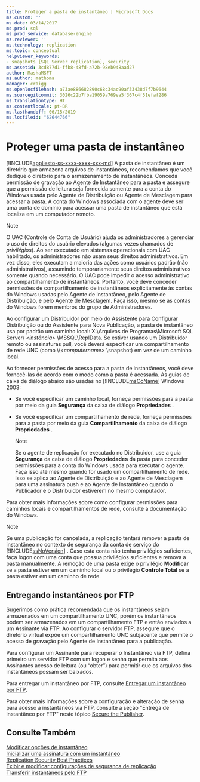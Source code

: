 ```yaml
---
title: Proteger a pasta de instantâneo | Microsoft Docs
ms.custom: ''
ms.date: 03/14/2017
ms.prod: sql
ms.prod_service: database-engine
ms.reviewer: ''
ms.technology: replication
ms.topic: conceptual
helpviewer_keywords:
- snapshots [SQL Server replication], security
ms.assetid: 3cd877d1-ffb8-48fd-a72b-98eb948aad27
author: MashaMSFT
ms.author: mathoma
manager: craigg
ms.openlocfilehash: a73ae886682890c68c34ac90af33438d7f7b9644
ms.sourcegitcommit: 3026c22b7fba19059a769ea5f367c4f51efaf286
ms.translationtype: HT
ms.contentlocale: pt-BR
ms.lasthandoff: 06/15/2019
ms.locfileid: "62644766"
---
```

# <a name="secure-the-snapshot-folder"></a>Proteger uma pasta de instantâneo
[!INCLUDE[appliesto-ss-xxxx-xxxx-xxx-md](../../../includes/appliesto-ss-xxxx-xxxx-xxx-md.md)]
  A pasta de instantâneo é um diretório que armazena arquivos de instantâneos, recomendamos que você dedique o diretório para o armazenamento de instantâneos. Conceda permissão de gravação ao Agente de Instantâneo para a pasta e assegure que a permissão de leitura seja fornecida somente para a conta do Windows usada pelo Agente de Distribuição ou Agente de Mesclagem para acessar a pasta. A conta do Windows associada com o agente deve ser uma conta de domínio para acessar uma pasta de instantâneo que está localiza em um computador remoto.  
  
> [!NOTE]  
>  O UAC (Controle de Conta de Usuário) ajuda os administradores a gerenciar o uso de direitos do usuário elevados (algumas vezes chamados de *privilégios*). Ao ser executado em sistemas operacionais com UAC habilitado, os administradores não usam seus direitos administrativos. Em vez disso, eles executam a maioria das ações como usuários padrão (não administrativos), assumindo temporariamente seus direitos administrativos somente quando necessário. O UAC pode impedir o acesso administrativo ao compartilhamento de instantâneos. Portanto, você deve conceder permissões de compartilhamento de instantâneos explicitamente às contas do Windows usadas pelo Agente de Instantâneo, pelo Agente de Distribuição, e pelo Agente de Mesclagem. Faça isso, mesmo se as contas do Windows forem membros do grupo de Administradores.  
  
 Ao configurar um Distribuidor por meio do Assistente para Configurar Distribuição ou do Assistente para Nova Publicação, a pasta de instantâneo usa por padrão um caminho local: X:\Arquivos de Programas\Microsoft SQL Server\\ *\<instância>* \MSSQL\ReplData. Se estiver usando um Distribuidor remoto ou assinaturas pull, você deverá especificar um compartilhamento de rede UNC (como \\\\<*computername>* \snapshot) em vez de um caminho local.  
  
 Ao fornecer permissões de acesso para a pasta de instantâneos, você deve fornecê-las de acordo com o modo como a pasta é acessada. As guias de caixa de diálogo abaixo são usadas no [!INCLUDE[msCoName](../../../includes/msconame-md.md)] Windows 2003:  
  
-   Se você especificar um caminho local, forneça permissões para a pasta por meio da guia **Segurança** da caixa de diálogo **Propriedades** .  
  
-   Se você especificar um compartilhamento de rede, forneça permissões para a pasta por meio da guia **Compartilhamento** da caixa de diálogo **Propriedades** .  
  
    > [!NOTE]  
    >  Se o agente de replicação for executado no Distribuidor, use a guia **Segurança** da caixa de diálogo **Propriedades** da pasta para conceder permissões para a conta do Windows usada para executar o agente. Faça isso até mesmo quando for usado um compartilhamento de rede. Isso se aplica ao Agente de Distribuição e ao Agente de Mesclagem para uma assinatura push e ao Agente de Instantâneo quando o Publicador e o Distribuidor estiverem no mesmo computador.  
  
 Para obter mais informações sobre como configurar permissões para caminhos locais e compartilhamentos de rede, consulte a documentação do Windows.  
  
> [!NOTE]  
>  Se uma publicação for cancelada, a replicação tentará remover a pasta de instantâneo no contexto de segurança da conta de serviço do [!INCLUDE[ssNoVersion](../../../includes/ssnoversion-md.md)] . Caso esta conta não tenha privilégios suficientes, faça logon com uma conta que possua privilégios suficientes e remova a pasta manualmente. A remoção de uma pasta exige o privilégio **Modificar** se a pasta estiver em um caminho local ou o privilégio **Controle Total** se a pasta estiver em um caminho de rede.  
  
## <a name="delivering-snapshots-through-ftp"></a>Entregando instantâneos por FTP  
 Sugerimos como prática recomendada que os instantâneos sejam armazenados em um compartilhamento UNC, porém os instantâneos podem ser armazenados em um compartilhamento FTP e então enviados a um Assinante via FTP. Ao configurar o servidor FTP, assegure que o diretório virtual expõe um compartilhamento UNC subjacente que permite o acesso de gravação pelo Agente de Instantâneo para a publicação.  
  
 Para configurar um Assinante para recuperar o Instantâneo via FTP, defina primeiro um servidor FTP com um logon e senha que permita aos Assinantes acesso de leitura (ou “obter”) para permitir que os arquivos dos instantâneos possam ser baixados.  
  
 Para entregar um instantâneo por FTP, consulte [Entregar um instantâneo por FTP](../../../relational-databases/replication/publish/deliver-a-snapshot-through-ftp.md).  
  
 Para obter mais informações sobre a configuração e alteração de senha para acesso a instantâneos via FTP, consulte a seção "Entrega de instantâneo por FTP" neste tópico [Secure the Publisher](../../../relational-databases/replication/security/secure-the-publisher.md).  
  
## <a name="see-also"></a>Consulte Também  
 [Modificar opções de instantâneo](../../../relational-databases/replication/snapshot-options.md)   
 [Inicializar uma assinatura com um instantâneo](../../../relational-databases/replication/initialize-a-subscription-with-a-snapshot.md)   
 [Replication Security Best Practices](../../../relational-databases/replication/security/replication-security-best-practices.md)   
 [Exibir e modificar configurações de segurança de replicação](../../../relational-databases/replication/security/view-and-modify-replication-security-settings.md)   
 [Transferir instantâneos pelo FTP](../../../relational-databases/replication//publish/deliver-a-snapshot-through-ftp.md)  
  
  
